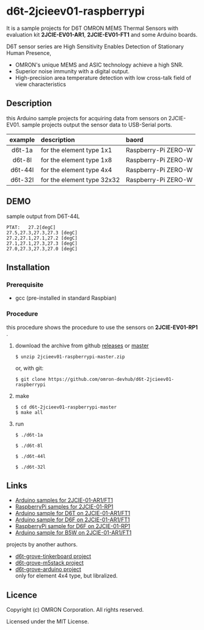 # d6t-2jcieev01-raspberrypi
It is a sample projects for D6T OMRON MEMS Thermal Sensors with
evaluation kit **2JCIE-EV01-AR1**,
**2JCIE-EV01-FT1** and some Arduino boards.

D6T sensor series are High Sensitivity Enables Detection
of Stationary Human Presence,

- OMRON's unique MEMS and ASIC technology achieve a high SNR.
- Superior noise immunity with a digital output.
- High-precision area temperature detection with low cross-talk field of
    view characteristics


## Description
this Arduino sample projects for acquiring data from sensors on 2JCIE-EV01.
sample projects output the sensor data to USB-Serial ports.

| example | description                | baord |
|:-------:|:---------------------------|:--------------------|
| d6t-1a  | for the element type 1x1   | Raspberry-Pi ZERO-W |
| d6t-8l  | for the element type 1x8   | Raspberry-Pi ZERO-W |
| d6t-44l | for the element type 4x4   | Raspberry-Pi ZERO-W |
| d6t-32l | for the element type 32x32 | Raspberry-Pi ZERO-W |


## DEMO
sample output from D6T-44L

```
PTAT:   27.2[degC]
27.5,27.3,27.3,27.3 [degC]
27.2,27.1,27.1,27.2 [degC]
27.1,27.1,27.3,27.3 [degC]
27.0,27.3,27.3,27.0 [degC]
```


## Installation
### Prerequisite
- gcc (pre-installed in standard Raspbian)


### Procedure
this procedure shows the procedure to use the sensors on
**2JCIE-EV01-RP1** .

1. download the archive from github [releases](releases) or
    [master](archive/2jcieev01-raspberrypi-master.zip)

    ```shell
    $ unzip 2jcieev01-raspberrypi-master.zip
    ```

    or, with git:

    ```shell
    $ git clone https://github.com/omron-devhub/d6t-2jcieev01-raspberrypi
    ```

2. make

    ```shell
    $ cd d6t-2jcieev01-raspberrypi-master
    $ make all
    ```

3. run

    ```shell
    $ ./d6t-1a
    ```

    ```shell
    $ ./d6t-8l
    ```

    ```shell
    $ ./d6t-44l
    ```

    ```shell
    $ ./d6t-32l
    ```


## Links
- [Arduino samples for 2JCIE-01-AR1/FT1](https://github.com/omron-devhub/2jcieev01-arduino)
- [RaspberryPi samples for 2JCIE-01-RP1](https://github.com/omron-devhub/2jcieev01-raspberrypi)
- [Arduino sample for D6T on 2JCIE-01-AR1/FT1](https://github.com/omron-devhub/d6t-2jcieev01-arduino)
- [Arduino sample for D6F on 2JCIE-01-AR1/FT1](https://github.com/omron-devhub/d6f-2jcieev01-arduino)
- [RaspberryPi sample for D6F on 2JCIE-01-RP1](https://github.com/omron-devhub/d6f-2jcieev01-raspberrypi)
- [Arduino sample for B5W on 2JCIE-01-AR1/FT1](https://github.com/omron-devhub/b5w-2jcieev01-arduino)

projects by another authors.

- [d6t-grove-tinkerboard project](https://github.com/omron-devhub/d6t-grove-tinkerboard)
- [d6t-grove-m5stack project](https://github.com/omron-devhub/d6t-grove-m5stack)
- [d6t-grove-arduino project](https://github.com/omron-devhub/d6t-grove-arduino)  
    only for element 4x4 type, but libralized.


## Licence
Copyright (c) OMRON Corporation. All rights reserved.

Licensed under the MIT License.

